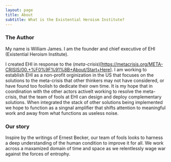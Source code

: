 ```yaml
---
layout: page
title: About
subtitle: What is the Existential Heroism Institute?
---
```

### The Author 
My name is William James. I am the founder and chief executive of EHI (Existential Heroism Institute).

I created EHI in response to the (*meta-crisis*)[https://metacrisis.org/META-CRISIS/00.+%F0%9F%91%8B+About/Start+Here]. I am working to establish EHI as a non-profit orginization in the US that focuses on the solutions to the meta-crisis that other thinkers may not have considered, or have found too foolish to dedicate their own time. It is my hope that in coordination with the other actors activelt working to resolve the meta-crisis, that the team of fools at EHI can design and deploy complementary solutions. When integrated the stack of other solutions being implemented we hope to function as a singnal amplifier that shifts attention to meaningful work and away from what functions as useless noise.

### Our story

Inspire by the writings of Ernest Becker, our team of fools looks to harness a deep understanding of the human condition to improve it for all. We work across a maxamized domain of time and space as we relentlessly wage war against the forces of entrophy.
